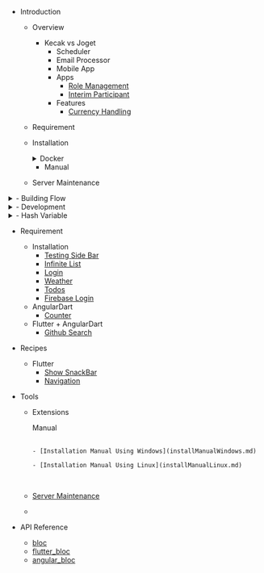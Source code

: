 - Introduction

  - Overview
	- Kecak vs Joget 
		- Scheduler
		- Email Processor
		- Mobile App
		- Apps
			- [Role Management]()
			- [Interim Participant]()
		- Features
			- [Currency Handling]()
  - Requirement
  - Installation
	<details>
	<summary> Docker </summary>
	<br>
		- [Installation Docker Using Windows](DockerInstallWindows.md)
		
		- [Installation Docker Using Linux](DockerInstallLinux.md)
	</br>
	</details>
	
	- Manual
  - Server Maintenance

<details>
<summary> - Building Flow </summary>
<br>
- [Flow] (Building Flow - Flow.md)

- [Participant Mapping] (Building Flow - Participant Mapping.md)

- [Building Architecture] (Building Flow - Plugins Architecture.md)

- [Building UI] (Building Flow - UI.md	)
</details>

<details>
<summary> - Development </summary>
<br>  
- [Compiling Core] (Development - Compiling Core.md)

- [Automated Process] (Development - Automated Process.md)

</details>

<details>
<summary> - Hash Variable </summary>
<br>

- [App Definition] (App Definition.md)

- [Bean Shell] (Bean Shell.md)

- [Current User] (Current User.md)	

- [Data Hash Variable] (Hash Variable - Data Hash Variable.md)

- [Form Binder] (Form Binder.md)

- [Performer] (Performer.md)

- [Platform] (Platform.md)

- [Request Parameter] (Hash Variable - Request Parameter.md)

- [Request] (Request.md)

- [User] (User.md)

- [Users] (Users.md)

- [Userview Key] (Userview Key.md)

- [Workflow Process Hash Variable] (Workflow Process Hash Variable.md)

- [Workflow Variable] (Workfolw Variable.md	)

- [Wokflow Assignment] (Workflow Assignment Hash Variable.md)

</details>
  
- Requirement

  - Installation
    - [Testing Side Bar](testingSidebar.md)
    - [Infinite List](flutterinfinitelisttutorial.md)
    - [Login](flutterlogintutorial.md)
    - [Weather](flutterweathertutorial.md)
    - [Todos](fluttertodostutorial.md)
    - [Firebase Login](flutterfirebaselogintutorial.md)
  - AngularDart
    - [Counter](angularcountertutorial.md)
  - Flutter + AngularDart
    - [Github Search](flutterangulargithubsearch.md)

- Recipes

  - Flutter
    - [Show SnackBar](recipesfluttershowsnackbar.md)
    - [Navigation](recipesflutternavigation.md)

- Tools

  - Extensions

	
	<summary> Manual </summary>
	<br>
	
		- [Installation Manual Using Windows](installManualWindows.md)
		
		- [Installation Manual Using Linux](installManualLinux.md)
	</br>
	</details>
  - [Server Maintenance](GettingStartedServerMaintenance.md)
  - 


- API Reference
  - [bloc](https://pub.dartlang.org/documentation/bloc/latest/bloc/bloc-library.html)
  - [flutter_bloc](https://pub.dartlang.org/documentation/flutter_bloc/latest/flutter_bloc/flutter_bloc-library.html)
  - [angular_bloc](https://pub.dartlang.org/documentation/angular_bloc/latest/angular_dart/angular_dart-library.html)
